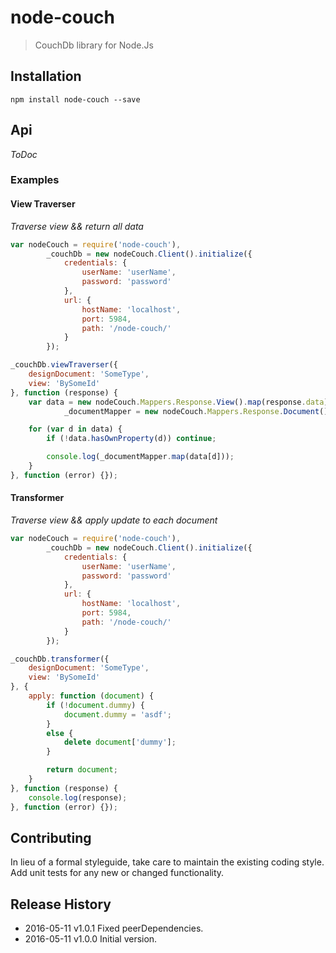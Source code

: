 # node-couch

> CouchDb library for Node.Js

## Installation
```shell
npm install node-couch --save
```

## Api
_ToDoc_

### Examples

#### View Traverser
_Traverse view && return all data_

```js
var nodeCouch = require('node-couch'),
		_couchDb = new nodeCouch.Client().initialize({
			credentials: {
				userName: 'userName',
				password: 'password'
			},
			url: {
				hostName: 'localhost',
				port: 5984,
				path: '/node-couch/'
			}
		});

_couchDb.viewTraverser({
	designDocument: 'SomeType',
	view: 'BySomeId'
}, function (response) {
	var data = new nodeCouch.Mappers.Response.View().map(response.data),
            _documentMapper = new nodeCouch.Mappers.Response.Document();

    for (var d in data) {
        if (!data.hasOwnProperty(d)) continue;

        console.log(_documentMapper.map(data[d]));
    }
}, function (error) {});
```

#### Transformer
_Traverse view && apply update to each document_

```js
var nodeCouch = require('node-couch'),
		_couchDb = new nodeCouch.Client().initialize({
			credentials: {
				userName: 'userName',
				password: 'password'
			},
			url: {
				hostName: 'localhost',
				port: 5984,
				path: '/node-couch/'
			}
		});

_couchDb.transformer({
	designDocument: 'SomeType',
	view: 'BySomeId'
}, {
	apply: function (document) {
        if (!document.dummy) {
            document.dummy = 'asdf';
        }
        else {
            delete document['dummy'];
        }

		return document;
	}
}, function (response) {
	console.log(response);
}, function (error) {});
```

## Contributing
In lieu of a formal styleguide, take care to maintain the existing coding style. Add unit tests for any new or changed functionality.

## Release History

 * 2016-05-11   v1.0.1   Fixed peerDependencies.
 * 2016-05-11   v1.0.0   Initial version.
